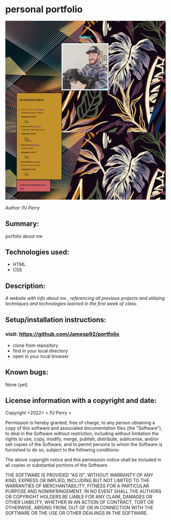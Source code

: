 # personal portfolio

![image](img/portfolio%20site.jpg)

_Author: PJ Perry_

## Summary:

porfolio about me 

## Technologies used:

- HTML
- CSS


## Description:

_A website with info about me , referencing all previous projects and utilizing techniques and technologies learned in the first week of class._
## Setup/installation instructions:

### visit: https://github.com/Jamesp92/portfolio
 * clone from repository
 * find in your local directory 
 * open in your local browser 


## Known bugs:

None (yet)

## License information with a copyright and date:

Copyright <2022> < PJ Perry >

Permission is hereby granted, free of charge, to any person obtaining a copy of this software and associated documentation files (the "Software"), to deal in the Software without restriction, including without limitation the rights to use, copy, modify, merge, publish, distribute, sublicense, and/or sell copies of the Software, and to permit persons to whom the Software is furnished to do so, subject to the following conditions:

The above copyright notice and this permission notice shall be included in all copies or substantial portions of the Software.

THE SOFTWARE IS PROVIDED "AS IS", WITHOUT WARRANTY OF ANY KIND, EXPRESS OR IMPLIED, INCLUDING BUT NOT LIMITED TO THE WARRANTIES OF MERCHANTABILITY, FITNESS FOR A PARTICULAR PURPOSE AND NONINFRINGEMENT. IN NO EVENT SHALL THE AUTHORS OR COPYRIGHT HOLDERS BE LIABLE FOR ANY CLAIM, DAMAGES OR OTHER LIABILITY, WHETHER IN AN ACTION OF CONTRACT, TORT OR OTHERWISE, ARISING FROM, OUT OF OR IN CONNECTION WITH THE SOFTWARE OR THE USE OR OTHER DEALINGS IN THE SOFTWARE.



